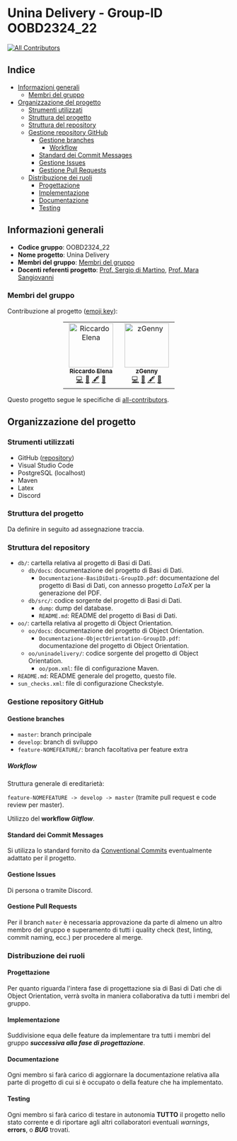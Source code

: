 # Unina Delivery - Group-ID OOBD2324_22
<!-- ALL-CONTRIBUTORS-BADGE:START - Do not remove or modify this section -->
[![All Contributors](https://img.shields.io/badge/all_contributors-2-orange.svg?style=flat-square)](#membri-del-gruppo)
<!-- ALL-CONTRIBUTORS-BADGE:END -->

## Indice

- [Informazioni generali](#informazioni-generali)
  - [Membri del gruppo](#membri-del-gruppo)
- [Organizzazione del progetto](#organizzazione-del-progetto)
  - [Strumenti utilizzati](#strumenti-utilizzati)
  - [Struttura del progetto](#struttura-del-progetto)
  - [Struttura del repository](#struttura-del-repository)
  - [Gestione repository GitHub](#gestione-repository-github)
    - [Gestione branches](#gestione-branches)
      - [Workflow](#workflow)
    - [Standard dei Commit Messages](#standard-dei-commit-messages)
    - [Gestione Issues](#gestione-issues)
    - [Gestione Pull Requests](#gestione-pull-requests)
  - [Distribuzione dei ruoli](#distribuzione-dei-ruoli)
    - [Progettazione](#progettazione)
    - [Implementazione](#implementazione)
    - [Documentazione](#documentazione)
    - [Testing](#testing)

## Informazioni generali

- **Codice gruppo**: OOBD2324_22
- **Nome progetto**: Unina Delivery
- **Membri del gruppo**: [Membri del gruppo](#membri-del-gruppo)
- **Docenti referenti progetto**: [Prof. Sergio di Martino](https://www.docenti.unina.it/#!/professor/53455247494f4449204d415254494e4f444d5253524737364232364638333952/riferimenti), [Prof. Mara Sangiovanni](https://www.docenti.unina.it/#!/professor/4d41524153414e47494f56414e4e49534e474d524137354c34314638333949/riferimenti)

### Membri del gruppo

Contribuzione al progetto ([emoji key](https://allcontributors.org/docs/en/emoji-key)):

<!-- ALL-CONTRIBUTORS-LIST:START - Do not remove or modify this section -->
<!-- prettier-ignore-start -->
<!-- markdownlint-disable -->
<div style="width: 50%; margin-right: auto; margin-left: auto;"> 
  <table align="center">
    <tbody>
      <tr>
        <td align="center" valign="top" width="14.28%"><a href="https://github.com/RiccardoElena"><img src="https://avatars.githubusercontent.com/u/23059036?v=4?s=100" width="100px;" alt="Riccardo Elena"/><br /><sub><b>Riccardo Elena</b></sub></a><br /><a href="https://github.com/RiccardoElena/UninaDelivery/commits?author=RiccardoElena" title="Code">💻</a> <a href="#ideas-RiccardoElena" title="Ideas, Planning, & Feedback">🤔</a> <a href="#content-RiccardoElena" title="Content">🖋</a> <a href="https://github.com/RiccardoElena/UninaDelivery/commits?author=RiccardoElena" title="Documentation">📖</a></td>
        <td align="center" valign="top" width="14.28%"><a href="http://www.zgenny.it"><img src="https://avatars.githubusercontent.com/u/60586355?v=4?s=100" width="100px;" alt="zGenny"/><br /><sub><b>zGenny</b></sub></a><br /><a href="https://github.com/RiccardoElena/UninaDelivery/commits?author=zGenny" title="Code">💻</a> <a href="#ideas-zGenny" title="Ideas, Planning, & Feedback">🤔</a> <a href="#content-zGenny" title="Content">🖋</a> <a href="https://github.com/RiccardoElena/UninaDelivery/commits?author=zGenny" title="Documentation">📖</a></td>
      </tr>
    </tbody>
  </table>
</div>

<!-- markdownlint-restore -->
<!-- prettier-ignore-end -->

<!-- ALL-CONTRIBUTORS-LIST:END -->

Questo progetto segue le specifiche di [all-contributors](https://GitHub.com/all-contributors/all-contributors).

## Organizzazione del progetto

### Strumenti utilizzati

- GitHub ([repository](https://github.com/RiccardoElena/UninaDelivery))
- Visual Studio Code
- PostgreSQL (localhost)
- Maven
- Latex
- Discord

### Struttura del progetto

Da definire in seguito ad assegnazione traccia.

### Struttura del repository

- `db/`: cartella relativa al progetto di Basi di Dati.
  - `db/docs`: documentazione del progetto di Basi di Dati.
    - `Documentazione-BasiDiDati-GroupID.pdf`: documentazione del progetto di Basi di Dati, con annesso progetto *LaTeX* per la generazione del PDF.
  - `db/src/`: codice sorgente del progetto di Basi di Dati.
    - `dump`: dump del database.
    - `README.md`: README del progetto di Basi di Dati.
- `oo/`: cartella relativa al progetto di Object Orientation.
  - `oo/docs`: documentazione del progetto di Object Orientation.
    - `Documentazione-ObjectOrientation-GroupID.pdf`: documentazione del progetto di Object Orientation.
  - `oo/uninadelivery/`: codice sorgente del progetto di Object Orientation.
    - `oo/pom.xml`: file di configurazione Maven.
- `README.md`: README generale del progetto, questo file.
- `sun_checks.xml`: file di configurazione Checkstyle.

### Gestione repository GitHub

#### Gestione branches

- `master`: branch principale
- `develop`: branch di sviluppo
- `feature-NOMEFEATURE/`: branch facoltativa per feature extra

##### Workflow

Struttura generale di ereditarietà:

`feature-NOMEFEATURE -> develop -> master` (tramite pull request e code review per master).

Utilizzo del **workflow _Gitflow_**.

#### Standard dei Commit Messages

Si utilizza lo standard fornito da [Conventional Commits](https://www.conventionalcommits.org/en/v1.0.0/) eventualmente adattato per il progetto.

#### Gestione Issues

Di persona o tramite Discord.

#### Gestione Pull Requests

Per il branch `mater` è necessaria approvazione da parte di almeno un altro membro del gruppo e superamento di tutti i quality check (test, linting, commit naming, ecc.) per procedere al merge.

### Distribuzione dei ruoli

#### Progettazione

Per quanto riguarda l'intera fase di progettazione sia di Basi di Dati che di Object Orientation, verrà svolta in maniera collaborativa da tutti i membri del gruppo.

#### Implementazione

Suddivisione equa delle feature da implementare tra tutti i membri del gruppo **_successiva alla fase di progettazione_**.

#### Documentazione

Ogni membro si farà carico di aggiornare la documentazione relativa alla parte di progetto di cui si è occupato o della feature che ha implementato.

#### Testing

Ogni membro si farà carico di testare in autonomia **TUTTO** il progetto nello stato corrente e di riportare agli altri collaboratori eventuali _warnings_, **errors**, o **_BUG_** trovati.
